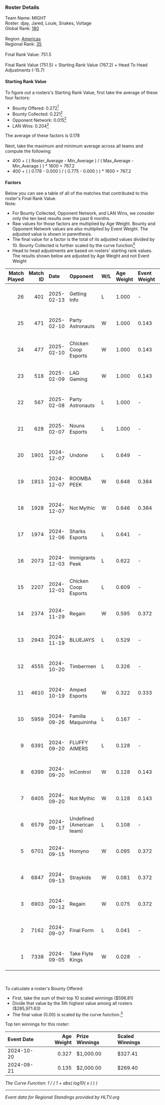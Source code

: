 ### Roster Details<br />
Team Name: MIGHT<br />
Roster: djay, Jared, Louie, Snakes, Voltage<br />
Global Rank: [180](../../standings_global_2025_02_28.md)<br />
<br />
Region: [Americas]( ../../standings_americas_2025_02_28.md)<br />
Regional Rank: [35]( ../../standings_americas_2025_02_28.md)<br />
<br />
Final Rank Value:  751.5<br />
<br />
Final Rank Value (751.5) = Starting Rank Value (767.2) + Head To Head Adjustments (-15.7)<br />

#### Starting Rank Value<br />
To figure out a rosters's Starting Rank Value, first take the average of these four factors:<br />
- Bounty Offered: 0.272[<sup>1</sup>](#table2)
- Bounty Collected: 0.221[<sup>2</sup>](#table1)
- Opponent Network: 0.015[<sup>2</sup>](#table1)
- LAN Wins: 0.204[<sup>2</sup>](#table1)

The average of these factors is 0.178<br />
<br />
Next, take the maximum and minimum average across all teams and compute the following:<br />
- 400 + ( ( Roster_Average - Min_Average ) / ( Max_Average - Min_Average ) ) * 1600 = 767.2
- 400 + ( ( 0.178 - 0.000 ) / ( 0.775 - 0.000 ) ) * 1600 = 767.2


#### Factors<br />
Below you can see a table of all of the matches that contributed to this roster's Final Rank Value.<br />
Note:<br />

- For Bounty Collected, Opponent Network, and LAN Wins, we consider only the ten best results over the past 6 months.
- Raw values for those factors are multiplied by Age Weight. Bounty and Opponent Network values are also multiplied by Event Weight. The adjusted value is shown in parenthesis.
- The final value for a factor is the total of its adjusted values divided by 10. Bounty Collected is further scaled by the curve function[<sup>3</sup>](#curveFunction)
- Head to head adjustments are based on rosters' starting rank values. The results shown below are adjusted by Age Weight and not Event Weight
<span id="table1"></span><br />


| Match Played | Match ID | Date       | Opponent                  | W/L | Age Weight | Event Weight | Bounty Collected | Opponent Network | LAN Wins  | H2H Adj. | Roster                                    |
| -: | -: | :- | :- | :- | :- | :- | :- | :- | :- | -: | :- |
|           26 |      401 | 2025-02-13 | Getting Info              | L   | 1.000      | -            | -                | -                | -         |    -8.04 | djay, Jared, Louie, Snakes, Voltage       |
|           25 |      471 | 2025-02-10 | Party Astronauts          | W   | 1.000      | 0.143        | 0.009 (0.001)    | 0.557 (0.080)    | 0 (0.000) |    21.68 | djay, Jared, Louie, Snakes, Voltage       |
|           24 |      477 | 2025-02-10 | Chicken Coop Esports      | W   | 1.000      | 0.143        | 0.008 (0.001)    | 0.203 (0.029)    | 0 (0.000) |    12.59 | djay, Jared, Louie, Snakes, Voltage       |
|           23 |      518 | 2025-02-09 | LAG Gaming                | W   | 1.000      | 0.143        | 0.002 (0.000)    | 0.030 (0.004)    | 0 (0.000) |    10.13 | djay, Jared, Louie, Snakes, Voltage       |
|           22 |      567 | 2025-02-08 | Party Astronauts          | L   | 1.000      | -            | -                | -                | -         |    -9.72 | djay, Jared, Louie, Snakes, Voltage       |
|           21 |      628 | 2025-02-07 | Nouns Esports             | L   | 1.000      | -            | -                | -                | -         |    -7.42 | djay, Jared, PwnAlone, Snakes, Voltage    |
|           20 |     1901 | 2024-12-07 | Undone                    | L   | 0.649      | -            | -                | -                | -         |    -8.27 | djay, Louie, PwnAlone, REKMEISTER, Snakes |
|           19 |     1913 | 2024-12-07 | ROOMBA PEEK               | W   | 0.648      | 0.384        | 0.000 (0.000)    | 0.032 (0.008)    | 1 (0.648) |     5.62 | djay, Louie, PwnAlone, REKMEISTER, Snakes |
|           18 |     1928 | 2024-12-07 | Not Mythic                | W   | 0.646      | 0.384        | 0.000 (0.000)    | 0.014 (0.003)    | 1 (0.646) |     3.88 | djay, Louie, PwnAlone, REKMEISTER, Snakes |
|           17 |     1974 | 2024-12-06 | Sharks Esports            | L   | 0.641      | -            | -                | -                | -         |    -2.68 | djay, Louie, PwnAlone, REKMEISTER, Snakes |
|           16 |     2073 | 2024-12-03 | Immigrants Peek           | L   | 0.622      | -            | -                | -                | -         |   -12.21 | djay, Jonji, louie, PwnAlone, Snakes      |
|           15 |     2207 | 2024-12-01 | Chicken Coop Esports      | L   | 0.609      | -            | -                | -                | -         |   -11.03 | djay, Jonji, louie, PwnAlone, Snakes      |
|           14 |     2374 | 2024-11-29 | Regain                    | W   | 0.595      | 0.372        | 0.000 (0.000)    | 0.069 (0.015)    | 0 (0.000) |     3.68 | djay, Jonji, louie, PwnAlone, Snakes      |
|           13 |     2943 | 2024-11-19 | BLUEJAYS                  | L   | 0.529      | -            | -                | -                | -         |    -4.50 | djay, Jonji, louie, PwnAlone, Snakes      |
|           12 |     4555 | 2024-10-20 | Timbermen                 | L   | 0.326      | -            | -                | -                | -         |    -6.11 | djay, Jonji, louie, PwnAlone, Snakes      |
|           11 |     4610 | 2024-10-19 | Amped Esports             | W   | 0.322      | 0.333        | 0.000 (0.000)    | -                | 1 (0.322) |     1.16 | djay, Jonji, louie, PwnAlone, Snakes      |
|           10 |     5959 | 2024-09-26 | Familia Maquininha        | L   | 0.167      | -            | -                | -                | -         |    -3.18 | djay, Jonji, louie, PwnAlone, Snakes      |
|            9 |     6391 | 2024-09-20 | FLUFFY AIMERS             | L   | 0.128      | -            | -                | -                | -         |    -1.62 | danss, djay, louie, PwnAlone, Snakes      |
|            8 |     6399 | 2024-09-20 | InControl                 | W   | 0.128      | 0.143        | 0.000 (0.000)    | -                | 0 (0.000) |     0.46 | danss, djay, louie, PwnAlone, Snakes      |
|            7 |     6405 | 2024-09-20 | Not Mythic                | W   | 0.128      | 0.143        | -                | 0.014 (0.000)    | 0 (0.000) |     0.68 | danss, djay, louie, PwnAlone, Snakes      |
|            6 |     6579 | 2024-09-17 | Undefined (American team) | L   | 0.108      | -            | -                | -                | -         |    -2.31 | djay, Jonji, louie, PwnAlone, Snakes      |
|            5 |     6701 | 2024-09-15 | Homyno                    | W   | 0.095      | 0.372        | 0.009 (0.000)    | 0.208 (0.007)    | 0 (0.000) |     1.35 | djay, Jonji, louie, PwnAlone, Snakes      |
|            4 |     6847 | 2024-09-13 | Straykids                 | W   | 0.081      | 0.372        | 0.000 (0.000)    | 0.006 (0.000)    | -         |     0.51 | djay, Jonji, louie, PwnAlone, Snakes      |
|            3 |     6903 | 2024-09-12 | Regain                    | W   | 0.075      | 0.372        | -                | 0.069 (0.002)    | -         |     0.42 | djay, Jonji, louie, PwnAlone, Snakes      |
|            2 |     7162 | 2024-09-07 | Final Form                | L   | 0.041      | -            | -                | -                | -         |    -0.90 | djay, Jonji, louie, PwnAlone, Snakes      |
|            1 |     7338 | 2024-09-05 | Take Flyte Kings          | W   | 0.028      | -            | -                | -                | -         |     0.10 | djay, Jonji, louie, PwnAlone, Snakes      |

<br />
<span id="table2"></span><br />
To calculate a roster's Bounty Offered:<br />

- First, take the sum of their top 10 scaled winnings ($596.81)
- Divide that value by the 5th highest value among all rosters ($285,971.63)
- The final value (0.00) is scaled by the curve function.[<sup>3</sup>](#curveFunction)

Top ten winnings for this roster:<br />

| Event Date | Age Weight | Prize Winnings | Scaled Winnings |
| :- | -: | :- | :- |
| 2024-10-20 |      0.327 | $1,000.00      | $327.41         |
| 2024-09-21 |      0.135 | $2,000.00      | $269.40         |


<span id="curveFunction"></span>_The Curve Function: 1 / ( 1 + abs( log10( x ) ) )_<br />

---
_Event data for Regional Standings provided by HLTV.org_<br />
